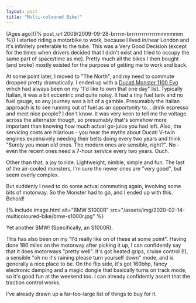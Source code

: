 ```yaml
---
layout: post
title: "Multi-coloured Bike!"
---
```


[Ages ago]({% post_url 2009/2009-09-28-brrrm-brrrrrrrrrrrrrmmmmmm %}) I started riding a motorbike to work, because I lived in/near London and it's infinitely preferable to the tube. This was a Very Good Decision (except for the times when drivers decided that I didn't exist and tried to occupy the same part of space/time as me). Pretty much all the bikes I then bought (and broke) mostly existed for the purpose of getting me to work and back.

At some point later, I moved to "The North", and my need to commute dropped pretty dramatically. I ended up with a [Ducati Monster 1100 Evo](https://www.superbike.co.uk/article/ducati-monster-evo-retro-review) wihch had always been on my "I'd like to own that one day" list. Typically Italian, it was a bit eccentric and quite noisy. It had a tiny fuel tank and no fuel gauge, so any journey was a bit of a gamble. Presumably the Italian approach is to see running out of fuel as an *opportunity* to... drink espresso and meet nice people? I don't know. It was very keen to tell me the voltage across the alternator though, so presumably that's somehow more important than knowing how much actual go-juice you had left. Also, the servicing costs are hilarious - you hear the myths about Ducati V-twin engines expensively needing their belts doing every two years and think "Surely you mean *old* ones. The modern ones are sensible, right?". No - even the recent ones need a 7-hour service every two years. Ouch.

Other than that, a joy to ride. Lightweight, nimble, simple and fun. The last of the air-cooled monsters, I'm sure the newer ones are "very good", but seem overly complex.

But suddenly I need to do some actual commuting again, involving some bits of motorway. So the Monster had to go, and I ended up with this. Behold!

{% include image.html alt="BMW S1000R" src="/assets/img/2020-02-14-multicoloured-bike/bmw-s1000r.jpg" %}

Yet another BMW! (Specifically, an S1000R).

This has also been on my "I'd really like on of these at some point". Having done 180 miles on the motorway after picking it up, I can confidently say that it does motorways "pretty well". It's got heated grips, cruise control (!), a sensible "oh no it's raining please turn yourself down" mode, and is generally a nice place to be. On the flip side, it's got 160bhp, fancy electronic damping and a magic dongle that basically turns on track mode, so it's good fun at the weekend too. I can already confidently assert that the traction control works.

I've already drawn up a far-too-large list of things to buy for it.
